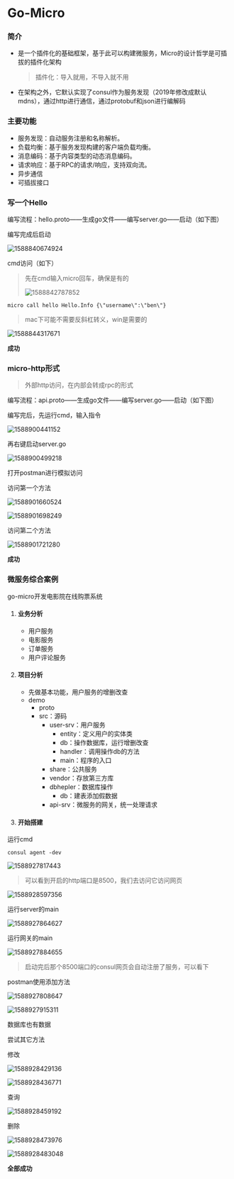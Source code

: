 # Go-Micro

### 简介

- 是一个插件化的基础框架，基于此可以构建微服务，Micro的设计哲学是可插拔的插件化架构

  > 插件化：导入就用，不导入就不用

- 在架构之外，它默认实现了consul作为服务发现（2019年修改成默认mdns），通过http进行通信，通过protobuf和json进行编解码

### 主要功能

- 服务发现：自动服务注册和名称解析。
- 负载均衡：基于服务发现构建的客户端负载均衡。
- 消息编码：基于内容类型的动态消息编码。
- 请求响应：基于RPC的请求/响应，支持双向流。
- 异步通信
- 可插拔接口

### 写一个Hello

编写流程：hello.proto——生成go文件——编写server.go——启动（如下图）

编写完成后启动

![1588840674924](assets/1588840674924.png)

cmd访问（如下）

> 先在cmd输入micro回车，确保是有的
>
> ![1588842787852](assets/1588842787852.png)

~~~
micro call hello Hello.Info {\"username\":\"ben\"}
~~~

> mac下可能不需要反斜杠转义，win是需要的

![1588844317671](assets/1588844317671.png)

**成功**



### micro-http形式

> 外部http访问，在内部会转成rpc的形式

编写流程：api.proto——生成go文件——编写server.go——启动（如下图）

编写完后，先运行cmd，输入指令

![1588900441152](assets/1588900441152.png)

再右键启动server.go

![1588900499218](assets/1588900499218.png)

打开postman进行模拟访问

访问第一个方法

![1588901660524](assets/1588901660524.png)



![1588901698249](assets/1588901698249.png)

访问第二个方法

![1588901721280](assets/1588901721280.png)

**成功**



### 微服务综合案例

go-micro开发电影院在线购票系统

1. #### 业务分析

   - 用户服务
   - 电影服务
   - 订单服务
   - 用户评论服务

2. #### 项目分析

   - 先做基本功能，用户服务的增删改查
   - demo
     - proto
     - src：源码
       - user-srv：用户服务
         - entity：定义用户的实体类
         - db：操作数据库，运行增删改查
         - handler：调用操作db的方法
         - main：程序的入口
       - share：公共服务
       - vendor：存放第三方库
       - dbhepler：数据库操作
         - db：建表添加假数据
       - api-srv：微服务的网关，统一处理请求

3. #### 开始搭建



运行cmd

~~~
consul agent -dev
~~~

![1588927817443](assets/1588927817443.png)

> 可以看到开启的http端口是8500，我们去访问它访问网页

![1588928597356](assets/1588928597356.png)

运行server的main

![1588927864627](assets/1588927864627.png)

运行网关的main

![1588927884655](assets/1588927884655.png)

> 启动完后那个8500端口的consul网页会自动注册了服务，可以看下

postman使用添加方法

![1588927808647](assets/1588927808647.png)

![1588927915311](assets/1588927915311.png)

数据库也有数据

尝试其它方法

修改

![1588928429136](assets/1588928429136.png)

![1588928436771](assets/1588928436771.png)

查询

![1588928459192](assets/1588928459192.png)

删除

![1588928473976](assets/1588928473976.png)

![1588928483048](assets/1588928483048.png)

**全部成功**

